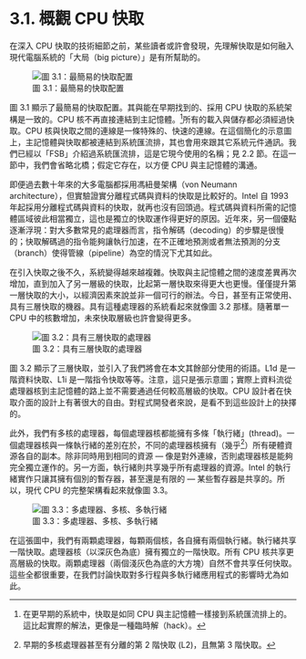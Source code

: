 # 3.1. 概觀 CPU 快取

在深入 CPU 快取的技術細節之前，某些讀者或許會發現，先理解快取是如何融入現代電腦系統的「大局（big picture）」是有所幫助的。

<figure>
  <img src="../assets/figure-3.1.png" alt="圖 3.1：最簡易的快取配置">
  <figcaption>圖 3.1：最簡易的快取配置</figcaption>
</figure>

圖 3.1 顯示了最簡易的快取配置。其與能在早期找到的、採用 CPU 快取的系統架構是一致的。CPU 核不再直接連結到主記憶體。[^16]所有的載入與儲存都必須經過快取。CPU 核與快取之間的連線是一條特殊的、快速的連線。在這個簡化的示意圖上，主記憶體與快取都被連結到系統匯流排，其也會用來跟其它系統元件通訊。我們已經以「FSB」介紹過系統匯流排，這是它現今使用的名稱；見 2.2 節。在這一節中，我們會省略北橋；假定它存在，以方便 CPU 與主記憶體的溝通。

即便過去數十年來的大多電腦都採用馮紐曼架構（von Neumann architecture），但實驗證實分離程式碼與資料的快取是比較好的。Intel 自 1993 年起採用分離程式碼與資料的快取，就再也沒有回頭過。程式碼與資料所需的記憶體區域彼此相當獨立，這也是獨立的快取運作得更好的原因。近年來，另一個優點逐漸浮現：對大多數常見的處理器而言，指令解碼（decoding）的步驟是很慢的；快取解碼過的指令能夠讓執行加速，在不正確地預測或者無法預測的分支（branch）使得管線（pipeline）為空的情況下尤其如此。

在引入快取之後不久，系統變得越來越複雜。快取與主記憶體之間的速度差異再次增加，直到加入了另一層級的快取，比起第一層快取來得更大也更慢。僅僅提升第一層快取的大小，以經濟因素來說並非一個可行的辦法。今日，甚至有正常使用、具有三層快取的機器。具有這種處理器的系統看起來就像圖 3.2 那樣。隨著單一 CPU 中的核數增加，未來快取層級也許會變得更多。

<figure>
  <img src="../assets/figure-3.2.png" alt="圖 3.2：具有三層快取的處理器">
  <figcaption>圖 3.2：具有三層快取的處理器</figcaption>
</figure>

圖 3.2 顯示了三層快取，並引入了我們將會在本文其餘部分使用的術語。L1d 是一階資料快取、L1i 是一階指令快取等等。注意，這只是張示意圖；實際上資料流從處理器核到主記憶體的路上並不需要通過任何較高層級的快取。CPU 設計者在快取介面的設計上有著很大的自由。對程式開發者來說，是看不到這些設計上的抉擇的。

此外，我們有多核的處理器，每個處理器核都能擁有多條「執行緒」(thread)。一個處理器核與一條執行緒的差別在於，不同的處理器核擁有（幾乎[^17]）所有硬體資源各自的副本。除非同時用到相同的資源 –– 像是對外連線，否則處理器核是能夠完全獨立運作的。另一方面，執行緒則共享幾乎所有處理器的資源。Intel 的執行緒實作只讓其擁有個別的暫存器，甚至還是有限的 –– 某些暫存器是共享的。所以，現代 CPU 的完整架構看起來就像圖 3.3。

<figure>
  <img src="../assets/figure-3.3.png" alt="圖 3.3：多處理器、多核、多執行緒">
  <figcaption>圖 3.3：多處理器、多核、多執行緒</figcaption>
</figure>

在這張圖中，我們有兩顆處理器，每顆兩個核，各自擁有兩個執行緒。執行緒共享一階快取。處理器核（以深灰色為底）擁有獨立的一階快取。所有 CPU 核共享更高層級的快取。兩顆處理器（兩個淺灰色為底的大方塊）自然不會共享任何快取。這些全都很重要，在我們討論快取對多行程與多執行緒應用程式的影響時尤為如此。

[^16]: 在更早期的系統中，快取是如同 CPU 與主記憶體一樣接到系統匯流排上的。這比起實際的解法，更像是一種臨時解（hack）。

[^17]: 早期的多核處理器甚至有分離的第 2 階快取 (L2)，且無第 3 階快取。

